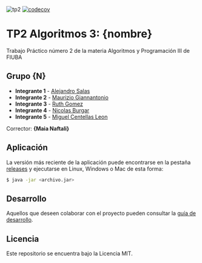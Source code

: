 ![tp2](https://github.com/fiuba/algo3_proyecto_base_tp2/actions/workflows/build.yml/badge.svg) [![codecov](https://codecov.io/gh/fiuba/algo3_proyecto_base_tp2/branch/master/graph/badge.svg)](https://codecov.io/gh/fiuba/algo3_proyecto_base_tp2)

# TP2 Algoritmos 3: {nombre} 

Trabajo Práctico número 2 de la materia Algoritmos y Programación III de FIUBA

## Grupo {N}

* **Integrante 1** - [Alejandro Salas](https://github.com/aledaledev)
* **Integrante 2** - [Maurizio Giannantonio](https://github.com/MaurizioG28)
* **Integrante 3** - [Ruth Gomez](https://github.com/Danielalazazro)
* **Integrante 4** - [Nicolas Burgar](https://github.com/NicoBurgar)
* **Integrante 5** - [Miguel Centellas Leon](https://github.com/gimnasialp)

Corrector: **{Maia Naftali}**

## Aplicación

La versión más reciente de la aplicación puede encontrarse en la pestaña [releases](https://github.com/fiuba/algo3_proyecto_base_tp2/releases/latest) y ejecutarse en Linux, Windows o Mac de esta forma:

```bash
$ java -jar <archivo.jar>
```

## Desarrollo

Aquellos que deseen colaborar con el proyecto pueden consultar la [guía de desarrollo](./docs/Desarrollo.md).

## Licencia

Este repositorio se encuentra bajo la Licencia MIT.
